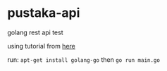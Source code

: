 # pustaka-api
golang rest api test

using tutorial from [here](https://www.youtube.com/watch?v=GjI0GSvmcSU)

run: ```apt-get install golang-go``` then ```go run main.go```
